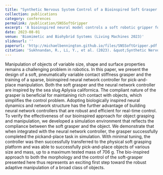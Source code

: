 ```yaml
---
title: "Synthetic Nervous System Control of a Bioinspired Soft Grasper for Pick-and-Place Manipulation"
collection: publications
category: conferences
permalink: /publication/SNSSoftGripper
excerpt: 'A bioinspired neural model controls a soft robotic gripper for pick-and-place tasks.'
date: 2023-08-01
venue: 'Biomimetic and Biohybrid Systems (Living Machines 2023)'
slidesurl: ''
paperurl: 'http://michaelbennington.github.io/files/SNSSoftGripper.pdf'
citation: 'Sukhnandan, R., Li, Y., et al. (2023). &quot;Synthetic Nervous System Control of a Bioinspired Soft Grasper for Pick-and-Place Manipulation.&quot; <i>In: Meder, F., Hunt, A., Margheri, L., Mura, A., Mazzolai, B. (eds) Biomimetic and Biohybrid Systems. Living Machines 2023.</i> Lecture Notes in Computer Science(), vol 14157. Springer, Cham. https://doi.org/10.1007/978-3-031-38857-6_23 '
---
```


Manipulation of objects of variable size, shape and surface properties remains a challenging problem in robotics. In this paper, we present the design of a soft, pneumatically variable contact stiffness grasper and the training of a sparse, bioinspired neural network controller for pick-and-place manipulation. Both the soft grasper and the neural network controller are inspired by the sea slug Aplysia californica. The compliant nature of the grasper is beneficial for maintaining rich contact with objects, which simplifies the control problem. Adopting biologically inspired neural dynamics and network structure has the further advantage of building neural network controllers that are robust and efficient for real-time control. To verify the effectiveness of our bioinspired approach for object grasping and manipulation, we developed a simulation environment that reflects the compliance between the soft grasper and the object. We demonstrate that when integrated with the neural network controller, the grasper successfully completed the pickand-place task in simulation. With minimal tuning, the controller was then successfully transferred to the physical soft grasping platform and was able to successfully pick-and-place objects of various size and mass, up to a maximum tested mass of 706 g. The bio-inspired approach to both the morphology and the control of the soft-grasper presented here thus represents an exciting first step toward the robust adaptive manipulation of a broad class of objects.